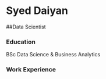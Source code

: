 # Syed Daiyan

##Data Scientist

### Education
BSc Data Science & Business Analytics

### Work Experience

